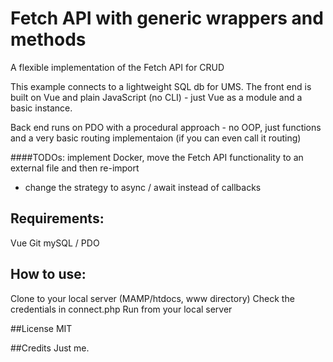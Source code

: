 # Fetch API with generic wrappers and methods
A flexible implementation of the Fetch API for CRUD

This example connects to a lightweight SQL db for UMS. The front end is built on Vue and plain JavaScript (no CLI) - just Vue as a module and a basic instance.

Back end runs on PDO with a procedural approach - no OOP, just functions and a very basic routing implementaion (if you can even call it routing)

####TODOs: implement Docker, move the Fetch API functionality to an external file and then re-import
- change the strategy to async / await instead of callbacks

## Requirements:
Vue
Git
mySQL / PDO

## How to use:
Clone to your local server (MAMP/htdocs, www directory)
Check the credentials in connect.php
Run from your local server

##License
MIT

##Credits
Just me.
